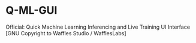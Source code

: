 # Q-ML-GUI
Official: Quick Machine Learning Inferencing and Live Training UI Interface [GNU Copyright to Waffles Studio / WafflesLabs]
